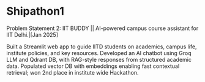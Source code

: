 # Shipathon1
Problem Statement 2: IIT BUDDY || AI-powered campus course assistant for IIT Delhi.|[Jan 2025]

Built a Streamlit web app to guide IITD students on academics, campus life, institute policies, and key resources.
Developed an AI chatbot using Groq LLM and Qdrant DB, with RAG-style responses from structured academic data.
Populated vector DB with embeddings enabling fast contextual retrieval; won 2nd place in institute wide Hackathon.

